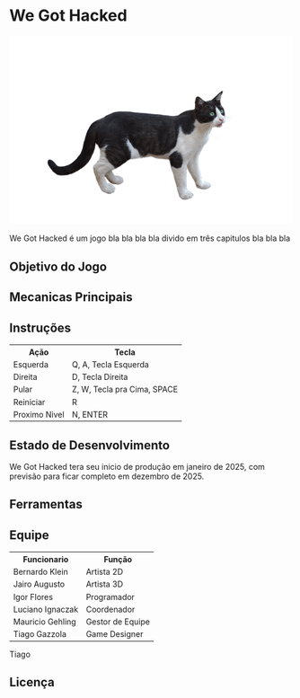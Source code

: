 # We Got Hacked
![menu](https://raw.githubusercontent.com/AtomicRocketEntertainment/We-Got-Hacked/refs/heads/main/ImagemTeste.png)


We Got Hacked é um jogo bla bla bla bla divido em três capitulos bla bla bla

Objetivo do Jogo
-------

Mecanicas Principais
-------

Instruções
-------
<table>
  <tr>
    <th>Ação</th><th>Tecla</th>
  </tr>
  <tr>
    <td>Esquerda</td><td>Q, A, Tecla Esquerda</td>
  </tr>
  <tr>
    <td>Direita</td><td>D, Tecla Direita</td>
  </tr>
  <tr>
    <td>Pular</td><td>Z, W, Tecla pra Cima, SPACE</td>
  </tr>
  <tr>
    <td>Reiniciar</td><td>R</td>
  </tr>
  <tr>
    <td>Proximo Nivel</td><td>N, ENTER</td>
  </tr>
</table>

Estado de Desenvolvimento
-------
We Got Hacked tera seu inicio de produção em janeiro de 2025, com previsão para ficar completo em dezembro de 2025.

Ferramentas 
-------

Equipe
-------
<table>
  <tr>
    <th>Funcionario</th><th>Função</th>
  </tr>
  <tr>
    <td>Bernardo Klein</td><td> Artista 2D </td>
  </tr>
  <tr>
    <td>Jairo Augusto</td><td> Artista 3D </td>
  </tr>
  <tr>
    <td>Igor Flores</td><td> Programador </td>
  </tr>
  <tr>
    <td>Luciano Ignaczak</td><td> Coordenador </td>
  </tr>
  <tr>
    <td>Mauricio Gehling</td><td> Gestor de Equipe</td>
  </tr>
  <tr>
    <td>Tiago Gazzola</td><td> Game Designer </td>
  </tr>
</table>

Tiago

Licença 
-------

